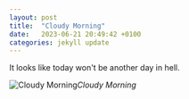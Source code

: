 ```yaml
---
layout: post
title:  "Cloudy Morning"
date:   2023-06-21 20:49:42 +0100
categories: jekyll update
---
```


It looks like today won't be another day in hell.


![Cloudy Morning](https://photos.app.goo.gl/KndMofXz9USpCPnx7)*Cloudy Morning*&nbsp;



[jekyll-docs]: https://jekyllrb.com/docs/home
[jekyll-gh]:   https://github.com/jekyll/jekyll
[jekyll-talk]: https://talk.jekyllrb.com/


